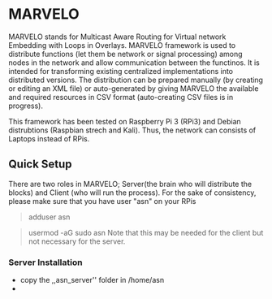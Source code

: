 # MARVELO
MARVELO stands for Multicast Aware Routing for Virtual network Embedding with Loops in Overlays. MARVELO framework is used to distribute functions (let them be network or signal processing) among nodes in the network and allow communication between the functinos. It is intended for transforming existing centralized implementations into distributed versions.
The distribution can be prepared manually (by creating or editing an XML file) or auto-generated by giving MARVELO the available and required resources in CSV format (auto-creating CSV files is in progress).

This framework has been tested on Raspberry Pi 3 (RPi3) and Debian distrubtions (Raspbian strech and Kali). Thus, the network can consists of Laptops instead of RPis.
## Quick Setup
There are two roles in MARVELO; Server(the brain who will distribute the blocks) and Client (who will run the process). For the sake of consistency, please make sure that you have user "asn" on your RPis
> adduser asn

> usermod -aG sudo asn
Note that this may be needed for the client but not necessary for the server.
### Server Installation
* copy the ,,asn_server'' folder in /home/asn
*
